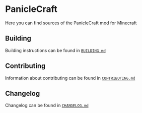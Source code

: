 PanicleCraft
============

Here you can find sources of the PanicleCraft mod for Minecraft

## Building

Building instructions can be found in [`BUILDING.md`](BUILDING.md)

## Contributing

Information about contributing can be found in [`CONTRIBUTING.md`](CONTRIBUTING.md)

## Changelog

Changelog can be found in [`CHANGELOG.md`](CHANGELOG.md)
